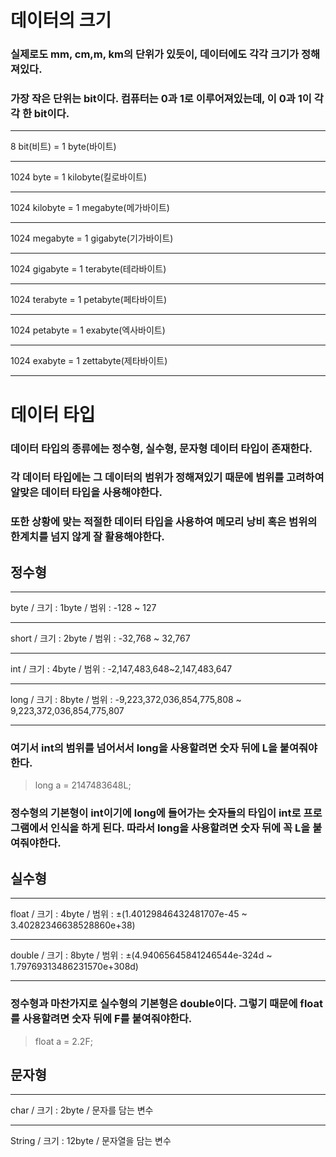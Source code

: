 # 데이터의 크기
### 실제로도 mm, cm,m, km의 단위가 있듯이, 데이터에도 각각 크기가 정해져있다.
### 가장 작은 단위는 bit이다. 컴퓨터는 0과 1로 이루어져있는데, 이 0과 1이 각각 한 bit이다.
---
8 bit(비트) = 1 byte(바이트)

---
1024 byte = 1 kilobyte(킬로바이트)

---
1024 kilobyte = 1 megabyte(메가바이트)

---
1024 megabyte = 1 gigabyte(기가바이트)

---
1024 gigabyte = 1 terabyte(테라바이트)

---
1024 terabyte = 1 petabyte(페타바이트)

---
1024 petabyte = 1 exabyte(엑사바이트)

---
1024 exabyte = 1 zettabyte(제타바이트)

---
# 데이터 타입
### 데이터 타입의 종류에는 정수형, 실수형, 문자형 데이터 타입이 존재한다.
### 각 데이터 타입에는 그 데이터의 범위가 정해져있기 때문에 범위를 고려하여 알맞은 데이터 타입을 사용해야한다.
### 또한 상황에 맞는 적절한 데이터 타입을 사용하여 메모리 낭비 혹은 범위의 한계치를 넘지 않게 잘 활용해야한다.
## 정수형
---
byte / 크기 : 1byte / 범위 : -128 ~ 127

---
short / 크기 : 2byte / 범위 : -32,768 ~ 32,767

---
int / 크기 : 4byte / 범위 : -2,147,483,648~2,147,483,647

---
long / 크기 : 8byte / 범위 : 	-9,223,372,036,854,775,808 ~ 9,223,372,036,854,775,807

---
### 여기서 int의 범위를 넘어서서 long을 사용할려면 숫자 뒤에 L을 붙여줘야 한다.
> long a = 2147483648L;
### 정수형의 기본형이 int이기에 long에 들어가는 숫자들의 타입이 int로 프로그램에서 인식을 하게 된다. 따라서 long을 사용할려면 숫자 뒤에 꼭 L을 붙여줘야한다.
## 실수형

---
float / 크기 : 4byte / 범위 : ±(1.40129846432481707e-45 ~ 3.40282346638528860e+38)

---
double / 크기 : 8byte / 범위 : ±(4.94065645841246544e-324d ~ 1.79769313486231570e+308d)

---
### 정수형과 마찬가지로 실수형의 기본형은 double이다. 그렇기 때문에 float를 사용할려면 숫자 뒤에 F를 붙여줘야한다.
> float a = 2.2F;
## 문자형
---
char / 크기 : 2byte / 문자를 담는 변수

---
String / 크기 : 12byte / 문자열을 담는 변수
